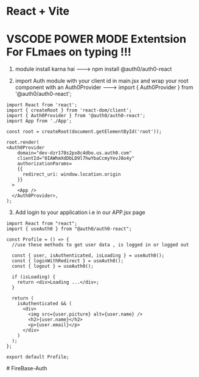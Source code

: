 # React + Vite
# VSCODE POWER MODE Extentsion For FLmaes on typing !!!

1. module install karna hai 
---> npm install @auth0/auth0-react 

2. import Auth module with your client id in main.jsx and wrap your root component with an Auth0Provider
---> import { Auth0Provider } from '@auth0/auth0-react';

```
import React from 'react';
import { createRoot } from 'react-dom/client';
import { Auth0Provider } from '@auth0/auth0-react';
import App from './App';

const root = createRoot(document.getElementById('root'));

root.render(
<Auth0Provider
    domain="dev-dzr178s2px8c4dbo.us.auth0.com"
    clientId="0IAWhmXdDbLD9l7hwYbaCcmyYevJ8o4y"
    authorizationParams=
    {{
      redirect_uri: window.location.origin
    }}
  >
    <App />
  </Auth0Provider>,
);

``` 

3. Add login to your application i.e in our APP.jsx page

```
import React from "react";
import { useAuth0 } from "@auth0/auth0-react";

const Profile = () => {
  //use these methods to get user data , is logged in or logged out
  
  const { user, isAuthenticated, isLoading } = useAuth0();
  const { loginWithRedirect } = useAuth0();
  const { logout } = useAuth0();

  if (isLoading) {
    return <div>Loading ...</div>;
  }

  return (
    isAuthenticated && (
      <div>
        <img src={user.picture} alt={user.name} />
        <h2>{user.name}</h2>
        <p>{user.email}</p>
      </div>
    )
  );
};

export default Profile;

```
#   F i r e B a s e - A u t h  
 
